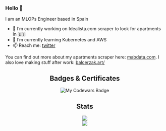 ### Hello 👋

I am an MLOPs Engineer based in Spain

- 🔭 I’m currently working on Idealista.com scraper to look for apartments in 🇪🇸 
- 🌱 I’m currently learning Kubernetes and AWS  
- 📫 Reach me: [twitter](twitter.com/M_A_Balcerzak)

You can find out more about my apartments scraper here: [mabdata.com](http://mabdata.com). I also love making stuff after work: [balcerzak.art/](https://balcerzak.art/)

<div align="center">

## Badges & Certificates

<img src="https://www.codewars.com/users/M.A.B/badges/large" alt="My Codewars Badge">

## Stats
<img src="https://github-readme-stats.vercel.app/api?username=mbalcerzak&show_icons=true&theme=dark"/>  
<br>
<img src="https://github-readme-stats.vercel.app/api/top-langs?username=mbalcerzak&layout=compact&theme=dark"/>  
 
</div>
